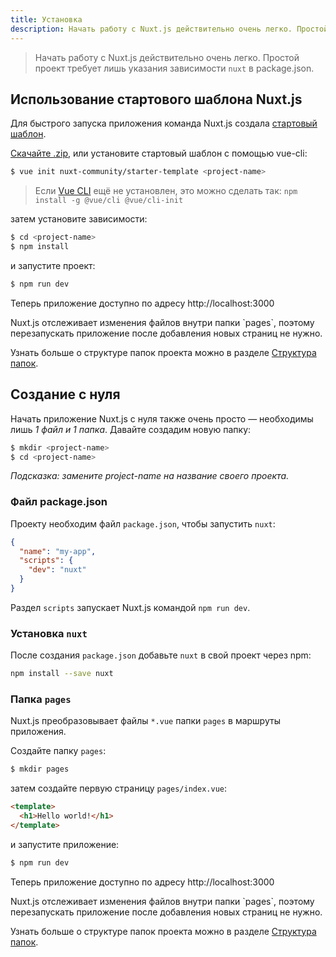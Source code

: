 ```yaml
---
title: Установка
description: Начать работу с Nuxt.js действительно очень легко. Простой проект требует лишь указания зависимости `nuxt` в package.json.
---
```


> Начать работу с Nuxt.js действительно очень легко. Простой проект требует лишь указания зависимости `nuxt` в package.json.

## Использование стартового шаблона Nuxt.js

Для быстрого запуска приложения команда Nuxt.js создала [стартовый шаблон](https://github.com/nuxt-community/starter-template).

[Скачайте .zip](https://github.com/nuxt-community/starter-template/archive/master.zip), или установите стартовый шаблон с помощью vue-cli:

```bash
$ vue init nuxt-community/starter-template <project-name>
```

> Если [Vue CLI](https://github.com/vuejs/vue-cli) ещё не установлен, это можно сделать так: `npm install -g @vue/cli @vue/cli-init`

затем установите зависимости:

```bash
$ cd <project-name>
$ npm install
```

и запустите проект:
```bash
$ npm run dev
```
Теперь приложение доступно по адресу http://localhost:3000

<p class="Alert">Nuxt.js отслеживает изменения файлов внутри папки `pages`, поэтому перезапускать приложение после добавления новых страниц не нужно.</p>

Узнать больше о структуре папок проекта можно в разделе [Структура папок](/guide/directory-structure).

## Создание с нуля

Начать приложение Nuxt.js с нуля также очень просто — необходимы лишь *1 файл и 1 папка*.
Давайте создадим новую папку:

```bash
$ mkdir <project-name>
$ cd <project-name>
```

*Подсказка: замените project-name на название своего проекта.*

### Файл package.json

Проекту необходим файл `package.json`, чтобы запустить `nuxt`:
```json
{
  "name": "my-app",
  "scripts": {
    "dev": "nuxt"
  }
}
```
Раздел `scripts` запускает Nuxt.js командой `npm run dev`.

### Установка `nuxt`

После создания `package.json` добавьте `nuxt` в свой проект через npm:
```bash
npm install --save nuxt
```

### Папка `pages`

Nuxt.js преобразовывает файлы `*.vue` папки `pages` в маршруты приложения.

Создайте папку `pages`:
```bash
$ mkdir pages
```

затем создайте первую страницу `pages/index.vue`:
```html
<template>
  <h1>Hello world!</h1>
</template>
```

и запустите приложение:
```bash
$ npm run dev
```
Теперь приложение доступно по адресу http://localhost:3000

<p class="Alert">Nuxt.js отслеживает изменения файлов внутри папки `pages`, поэтому перезапускать приложение после добавления новых страниц не нужно.</p>

Узнать больше о структуре папок проекта можно в разделе [Структура папок](/guide/directory-structure).
